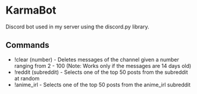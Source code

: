 # KarmaBot
Discord bot used in my server using the discord.py library.

## Commands
- !clear (number) - Deletes messages of the channel given a number ranging from 2 - 100 (Note: Works only if the messages are 14 days old)
- !reddit (subreddit) - Selects one of the top 50 posts from the subreddit at random
- !anime_irl - Selects one of the top 50 posts from the anime_irl subreddit
